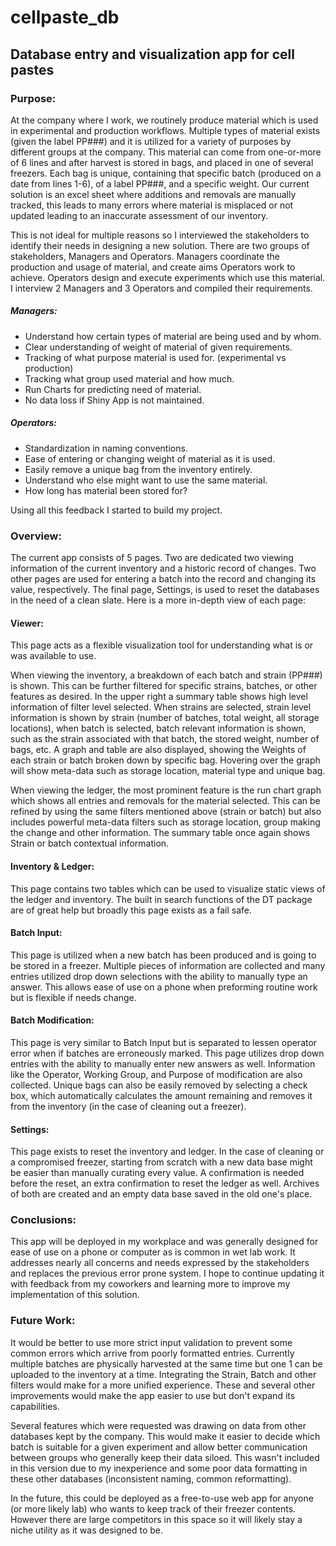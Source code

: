 # cellpaste_db
## Database entry and visualization app for cell pastes

### Purpose:
At the company where I work, we routinely produce material which is used in experimental and production workflows. Multiple types of material  exists (given the label PP###) and it is utilized for a variety of purposes by different groups at the company. This material can come from one-or-more of 6 lines and after harvest is stored in bags, and placed in one of several freezers. Each bag is unique, containing that specific batch (produced on a date from lines 1-6), of a label PP###, and a specific weight. Our current solution is an excel sheet where additions and removals are manually tracked, this leads to many errors where material is misplaced or not updated leading to an inaccurate assessment of our inventory. 
  
This is not ideal for multiple reasons so I interviewed the stakeholders to identify their needs in designing a new solution. There are two groups of stakeholders, Managers and Operators. Managers coordinate the production and usage of material, and create aims Operators work to achieve. Operators design and execute experiments which use this material. I interview 2 Managers and 3 Operators and compiled their requirements.
 
##### Managers:
- Understand how certain types of material are being used and by whom.
- Clear understanding of weight of material of given requirements.
- Tracking of what purpose material is used for. (experimental vs production)
- Tracking what group used material and how much.
- Run Charts for predicting need of material.
- No data loss if Shiny App is not maintained. 
  
##### Operators:
- Standardization in naming conventions. 
- Ease of entering or changing weight of material as it is used.
- Easily remove a unique bag from the inventory entirely.
- Understand who else might want to use the same material.
- How long has material been stored for?

Using all this feedback I started to build my project.
  
### Overview:
  The current app consists of 5 pages. Two are dedicated two viewing information of the current inventory and a historic record of changes. Two other pages are used for entering a batch into the record and changing its value, respectively. The final page, Settings, is used to reset the databases in the need of a clean slate. Here is a more in-depth view of each page:
  
#### Viewer:
This page acts as a flexible visualization tool for understanding what is or was available to use. 

When viewing the inventory, a breakdown of each batch and strain (PP###) is shown. This can be further filtered for specific strains, batches, or other features as desired. In the upper right a summary table shows high level information of filter level selected. When strains are selected, strain level information is shown by strain (number of batches, total weight, all storage locations), when batch is selected, batch relevant information is shown, such as the strain associated with that batch, the stored weight, number of bags, etc. A graph and table are also displayed, showing the Weights of each strain or batch broken down by specific bag. Hovering over the graph will show meta-data such as storage location, material type and unique bag. 

When viewing the ledger, the most prominent feature is the run chart graph which shows all entries and removals for the material selected. This can be refined by using the same filters mentioned above (strain or batch) but also includes powerful meta-data filters such as storage location, group making the change and other information. The summary table once again shows Strain or batch contextual information.
  
#### Inventory & Ledger: 
This page contains two tables which can be used to visualize static views of the ledger and inventory. The built in search functions of the DT package are of great help but broadly this page exists as a fail safe. 
    
#### Batch Input:
This page is utilized when a new batch has been produced and is going to be stored in a freezer. Multiple pieces of information are collected and many entries utilized drop down selections with the ability to manually type an answer. This allows ease of use on a phone when preforming routine work but is flexible if needs change.
  
#### Batch Modification:
This page is very similar to Batch Input but is separated to lessen operator error when if batches are erroneously marked. This page utilizes drop down entries with the ability to manually enter new answers as well. Information like the Operator, Working Group, and Purpose of modification are also collected. Unique bags can also be easily removed by selecting a check box, which automatically calculates the amount remaining and removes it from the inventory (in the case of cleaning out a freezer).
  
#### Settings:
This page exists to reset the inventory and ledger. In the case of cleaning or a compromised freezer, starting from scratch with a new data base might be easier than manually curating every value. A confirmation is needed before the reset, an extra confirmation to reset the ledger as well. Archives of both are created and an empty data base saved in the old one's place. 
  
### Conclusions:
This app will be deployed in my workplace and was generally designed for ease of use on a phone or computer as is common in wet lab work. It addresses nearly all concerns and needs expressed by the stakeholders and replaces the previous error prone system. I hope to continue updating it with feedback from my coworkers and learning more to improve my implementation of this solution. 
  
### Future Work:
It would be better to use more strict input validation to prevent some common errors which arrive from poorly formatted entries. Currently multiple batches are physically harvested at the same time but one 1 can be uploaded to the inventory at a time. Integrating the Strain, Batch and other filters would make for a more unified experience. These and several other improvements would make the app easier to use but don't expand its capabilities. 

Several features which were requested was drawing on data from other databases kept by the company. This would make it easier to decide which batch is suitable for a given experiment and allow better communication between groups who generally keep their data siloed. This wasn't included in this version due to my inexperience and some poor data formatting in these other databases (inconsistent naming, common reformatting). 

In the future, this could be deployed as a free-to-use web app for anyone (or more likely lab) who wants to keep track of their freezer contents. However there are large competitors in this space so it will likely stay a niche utility as it was designed to be.  
  